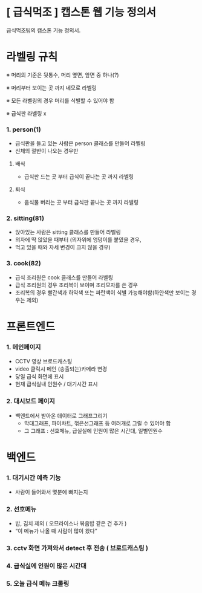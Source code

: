 # [ 급식먹조 ] 캡스톤 웹 기능 정의서

급식먹조팀의 캡스톤 기능 정의서.

# 라벨링 규칙

※ 머리의 기준은 뒷통수, 머리 옆면, 앞면 중 하나(?)

※ 머리부터 보이는 곳 까지 네모로 라벨링

※ 모든 라벨링의 경우 머리를 식별할 수 있어야 함

※ 급식판 라벨링 x

### 1. person(1)
- 급식판을 들고 있는 사람은 person 클래스를 만들어 라벨링
- 신체의 절반이 나오는 경우만

1. 배식
	- 급식판 드는 곳 부터 급식이 끝나는 곳 까지 라벨링

2. 퇴식
	- 음식물 버리는 곳 부터 급식판 끝나는 곳 까지 라벨링

### 2. sitting(81)
- 앉아있는 사람은 sitting 클래스를 만들어 라벨링
- 의자에 딱 앉았을 때부터 (의자위에 엉덩이를 붙였을 경우, 
- 먹고 있을 때와 자세 변경이 크지 않을 경우)

### 3. cook(82)
- 급식 조리원은 cook 클래스를 만들어 라벨링
- 급식 조리원의 경우 조리복이 보이며 조리모자를 쓴 경우
- 조리복의 경우 빨간색과 하약색 또는 파란색이 식별 가능해야함(하얀색만 보이는 경우는 제외)

# 프론트엔드

### 1. 메인페이지

- CCTV 영상 브로드캐스팅
- video 클릭시 메인 (송출되는)카메라 변경
- 당일 급식 화면에 표시
- 현재 급식실내 인원수 / 대기시간 표시

### 2. 대시보드 페이지

- 백엔드에서 받아온 데이터로 그래프그리기
	- 막대그래프, 파이차트, 꺾은선그래프 등 여러개로 그릴 수 있어야 함 
	- 그 그래프 : 선호메뉴, 급실실에 인원이 많은 시간대, 일별인원수 

# 백엔드 

### 1. 대기시간 예측 기능
- 사람이 들어와서 몇분에 빠지는지

### 2. 선호메뉴
- 밥, 김치 제외 ( 오므라이스나 볶음밥 같은 건 추가 )
- “이 메뉴가 나올 때 사람이 많이 왔다”

### 3. cctv 화면 가져와서 detect 후 전송 ( 브로드캐스팅 )

### 4. 급식실에 인원이 많은 시간대

### 5. 오늘 급식 메뉴 크롤링




